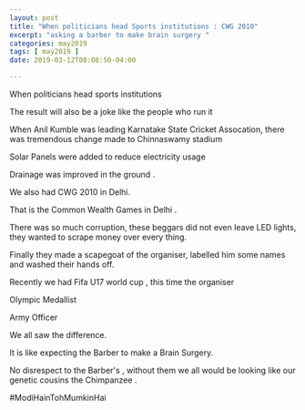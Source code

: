 ```yaml
---
layout: post
title: "When politicians head Sports institutions : CWG 2010"
excerpt: "asking a barber to make brain surgery "
categories: may2019
tags: [ may2019 ]
date: 2019-03-12T08:08:50-04:00

---
```


When politicians head sports institutions

The result will also be a joke like the people who run it

When Anil Kumble was leading Karnatake State Cricket Assocation, there was tremendous change made to Chinnaswamy stadium

Solar Panels were added to reduce electricity usage

Drainage was improved in the ground .

We also had CWG 2010 in Delhi.

That is the Common Wealth Games in Delhi .

There was so much corruption, these beggars did not even leave LED lights, they wanted to scrape money over every thing.

Finally they made a scapegoat of the organiser, labelled him some names and washed their hands off.

Recently we had Fifa U17 world cup ,
this time the organiser

Olympic Medallist

Army Officer

We all saw the difference.

It is like expecting the Barber to make a Brain Surgery.

No disrespect to the Barber's , without them we all would be looking like our genetic cousins the Chimpanzee .

#ModiHainTohMumkinHai
